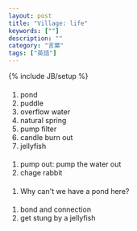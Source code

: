 ```yaml
---
layout: post
title: "Village: life"
keywords: [""]
description: ""
category: "言葉"
tags: ["英語"]
---
```

{% include JB/setup %}


####
1. pond
2. puddle
3. overflow water
4. natural spring
5. pump filter
6. candle burn out
7. jellyfish


####
1. pump out: pump the water out
2. chage rabbit

####
1. Why can't we have a pond here?

####
1. bond and connection
2. get stung by a jellyfish
